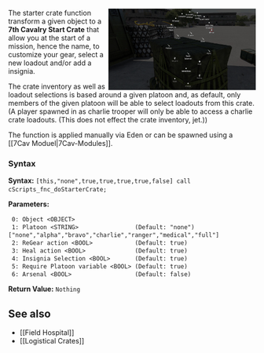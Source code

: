 <img align="right" width="300" height="166" src="https://github.com/7Cav/cScripts/blob/master/resourses/wikigfx/Starter_Crate.png">The starter crate function transform a given object to a **7th Cavalry Start Crate** that allow you at the start of a mission, hence the name, to customize your gear, select a new loadout and/or add a insignia.

The crate inventory as well as loadout selections is based around a given platoon and, as default, only members of the given platoon will be able to select loadouts from this crate. (A player spawned in as charlie trooper will only be able to access a charlie crate loadouts. (This does not effect the crate inventory, jet.))

The function is applied manually via Eden or can be spawned using a [[7Cav Moduel|7Cav-Modules]].

### Syntax
**Syntax:** `[this,"none",true,true,true,true,false] call cScripts_fnc_doStarterCrate;`

**Parameters:**
```
 0: Object <OBJECT>
 1: Platoon <STRING>                (Default: "none") ["none","alpha","bravo","charlie","ranger","medical","full"]
 2: ReGear action <BOOL>            (Default: true)
 3: Heal action <BOOL>              (Default: true)
 4: Insignia Selection <BOOL>       (Default: true)
 5: Require Platoon variable <BOOL> (Default: true)
 6: Arsenal <BOOL>                  (Default: false)
```
**Return Value:** ```Nothing```

## See also
* [[Field Hospital]]
* [[Logistical Crates]]